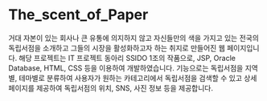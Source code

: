 # The_scent_of_Paper
거대 자본이 있는 회사나 큰 유통에 의지하지 않고 자신들만의 색을 가지고 있는 전국의 독립서점을 소개하고 그들의 시장을 활성화하고자 하는 취지로 만들어진 웹 페이지입니다.
해당 프로젝트는 IT 프로젝트 동아리 SSIDO 1조의 작품으로, JSP, Oracle Database, HTML, CSS 등을 이용하여 개발하였습니다.
기능으로는 독립서점을 지역별, 테마별로 분류하여 사용자가 원하는 카테고리에서 독립서점을 검색할 수 있고 상세페이지를 제공하여 독립서점의 위치, SNS, 사진 정보 등을 제공합니다. 

